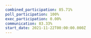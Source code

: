 ```yaml
---
combined_participation: 85.71%
poll_participation: 100%
exec_participation: 0.00%
communication: 83.33%
start_date: 2021-11-22T00:00:00.000Z
---
```

